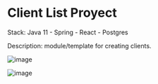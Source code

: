 # Client List Proyect

Stack: Java 11 - Spring - React - Postgres

Description: module/template for creating clients.

![image](https://github.com/Mar7inez/client-list/assets/89807910/c916db8e-45cc-4650-a094-722cce63ebcd)

![image](https://github.com/Mar7inez/client-list/assets/89807910/ef5df2f0-6472-4255-b0ad-9781a302b16a)

